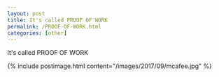 ```yaml
---
layout: post
title: It's called PROOF OF WORK
permalink: /PROOF-OF-WORK.html
categories: [other]
---
```


It's called PROOF OF WORK

{% include postimage.html content="/images/2017/09/mcafee.jpg" %}
